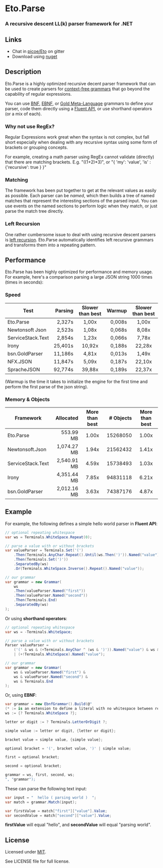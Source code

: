 Eto.Parse
=========
### A recursive descent LL(k) parser framework for .NET

Links
-----

* Chat in [picoe/Eto](https://gitter.im/picoe/Eto) on gitter
* Download using [nuget](https://www.nuget.org/packages/Eto.Parse/)

Description
-----------

Eto.Parse is a highly optimized recursive decent parser framework that can be used to create parsers for [context-free grammars](http://en.wikipedia.org/wiki/Context-free_grammar) that go beyond the capability of regular expressions.

You can use [BNF](https://en.wikipedia.org/wiki/Backus–Naur_Form), [EBNF](http://en.wikipedia.org/wiki/Extended_Backus–Naur_Form), or [Gold Meta-Language](http://goldparser.org/doc/grammars) grammars to define your parser, code them directly using a [Fluent API](http://en.wikipedia.org/wiki/Fluent_interface), or use shorthand operators (or a mix of each).

### Why not use RegEx?

Regular Expressions work great when the syntax is not complex, but fall short especially when dealing with any recursive syntax using some form of brackets or grouping concepts. 

For example, creating a math parser using RegEx cannot validate (directly) that there are matching brackets.  E.g. "((1+2)*3)", or "{ 'my': 'value', 'is' : {'recursive': true } }"

### Matching

The framework has been put together to get at the relevant values as easily as possible.  Each parser can be *named*, which then builds a tree of named matches that represent the interesting sections of the parsed input. You can use events on the named sections to perform logic when they match, or just parse the match tree directly.

### Left Recursion

One rather cumbersome issue to deal with using recursive descent parsers is [left recursion](http://en.wikipedia.org/wiki/Left_recursion). Eto.Parse automatically identifies left recursive grammars and transforms them into a repeating pattern.

Performance
-----------

Eto.Parse has been highly optimized for performance and memory usage. For example, here's a comparison parsing a large JSON string 1000 times (times in seconds):

### Speed

Test              | Parsing | Slower than best |  Warmup | Slower than best
----------------- | ------: | :--------------: | ------: | :--------------:
Eto.Parse         |  2,327s |     1,00x        |  0,008s |     1,00x
Newtonsoft Json   |  2,523s |     1,08x        |  0,068s |     8,08x
ServiceStack.Text |  2,854s |     1,23x        |  0,066s |     7,78x
Irony             | 25,401s |    10,92x        |  0,188s |    22,28x
bsn.GoldParser    | 11,186s |     4,81x        |  0,013s |     1,49x
NFX.JSON          | 11,847s |     5,09x        |  0,187s |    22,10x
SpracheJSON       | 92,774s |    39,88x        |  0,189s |    22,37x

(Warmup is the time it takes to initialize the engine for the first time and perform the first parse of the json string).

### Memory & Objects

Framework        |  Allocated  | More than best | # Objects | More than best
---------------- | ----------: | :------------: | --------: | :------------:
Eto.Parse        |   553.99 MB |      1.00x     |  15268050 |    1.00x
Newtonsoft.Json  | 1,074.27 MB |      1.94x     |  21562432 |    1.41x
ServiceStack.Text| 2,540.91 MB |      4.59x     |  15738493 |    1.03x
Irony            | 4,351.44 MB |      7.85x     |  94831118 |    6.21x
bsn.GoldParser   | 2,012.16 MB |      3.63x     |  74387176 |    4.87x

Example
-------

For example, the following defines a simple hello world parser in **Fluent API**:

```cs
// optional repeating whitespace
var ws = Terminals.WhiteSpace.Repeat(0);

// parse a value with or without brackets
var valueParser = Terminals.Set('(')
	.Then(Terminals.AnyChar.Repeat().Until(ws.Then(')')).Named("value"))
	.Then(Terminals.Set(')'))
	.SeparatedBy(ws)
	.Or(Terminals.WhiteSpace.Inverse().Repeat().Named("value"));

// our grammar
var grammar = new Grammar(
	ws
	.Then(valueParser.Named("first"))
	.Then(valueParser.Named("second"))
	.Then(Terminals.End)
	.SeparatedBy(ws)
);
```

Or using **shorthand operators**:

```cs
// optional repeating whitespace
var ws = -Terminals.WhiteSpace;

// parse a value with or without brackets
Parser valueParser = 
	('(' & ws & (+Terminals.AnyChar ^ (ws & ')')).Named("value") & ws & ')')
	| (+!Terminals.WhiteSpace).Named("value");

// our grammar
var grammar = new Grammar(
	ws & valueParser.Named("first") & 
	ws & valueParser.Named("second") & 
	ws & Terminals.End
);
```

Or, using **EBNF**:

```cs
var grammar = new EbnfGrammar().Build(@"
(* := is an extension to define a literal with no whitespace between repeats and sequences *)
ws := {? Terminals.WhiteSpace ?};

letter or digit := ? Terminals.LetterOrDigit ?;

simple value := letter or digit, {letter or digit};

bracket value = simple value, {simple value};

optional bracket = '(', bracket value, ')' | simple value;

first = optional bracket;

second = optional bracket;

grammar = ws, first, second, ws;
", "grammar");
```

These can parse the following text input:

```cs
var input = "  hello ( parsing world )  ";
var match = grammar.Match(input);

var firstValue = match["first"]["value"].Value;
var secondValue = match["second"]["value"].Value;
```

**firstValue** will equal "hello", and **secondValue** will equal "parsing world".


License
-------

Licensed under [MIT](http://opensource.org/licenses/MIT).

See LICENSE file for full license.
